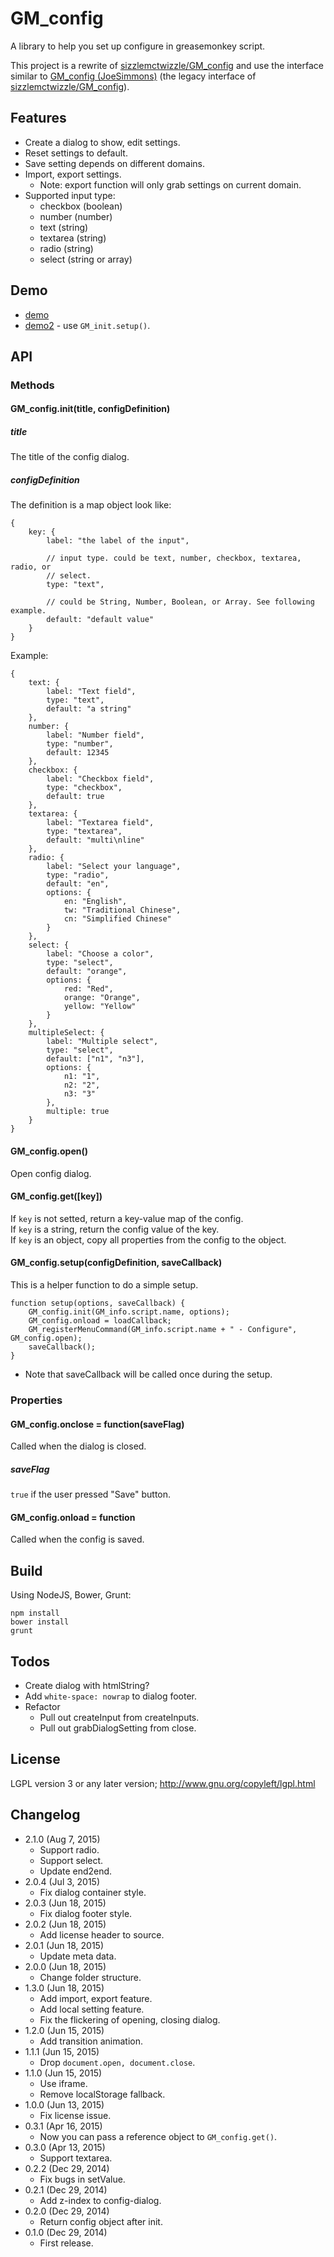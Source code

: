 GM_config
=========
A library to help you set up configure in greasemonkey script.

This project is a rewrite of [sizzlemctwizzle/GM_config][1] and use the interface similar to [GM_config (JoeSimmons)][2] (the legacy interface of [sizzlemctwizzle/GM_config][1]).

[1]: https://github.com/sizzlemctwizzle/GM_config
[2]: https://greasyfork.org/en/scripts/1884-gm-config

Features
--------
* Create a dialog to show, edit settings.
* Reset settings to default.
* Save setting depends on different domains.
* Import, export settings.
	- Note: export function will only grab settings on current domain.
* Supported input type:
	- checkbox (boolean)
	- number (number)
	- text (string)
	- textarea (string)
	- radio (string)
	- select (string or array)

Demo
----

* [demo](https://rawgit.com/eight04/GM_config/master/demo/demo.html)
* [demo2](https://rawgit.com/eight04/GM_config/master/demo/demo2.html) - use `GM_init.setup()`.

API
---

### Methods

#### GM_config.init(title, configDefinition)

##### title

The title of the config dialog.

##### configDefinition

The definition is a map object look like:
```
{
	key: {
		label: "the label of the input",
		
		// input type. could be text, number, checkbox, textarea, radio, or
		// select.
		type: "text",
		
		// could be String, Number, Boolean, or Array. See following example.
		default: "default value"
	}
}
```
Example:
```
{
	text: {
		label: "Text field",
		type: "text",
		default: "a string"
	},
	number: {
		label: "Number field",
		type: "number",
		default: 12345
	},
	checkbox: {
		label: "Checkbox field",
		type: "checkbox",
		default: true
	},
	textarea: {
		label: "Textarea field",
		type: "textarea",
		default: "multi\nline"
	},
	radio: {
		label: "Select your language",
		type: "radio",
		default: "en",
		options: {
			en: "English",
			tw: "Traditional Chinese",
			cn: "Simplified Chinese"
		}
	},
	select: {
		label: "Choose a color",
		type: "select",
		default: "orange",
		options: {
			red: "Red",
			orange: "Orange",
			yellow: "Yellow"
		}
	},
	multipleSelect: {
		label: "Multiple select",
		type: "select",
		default: ["n1", "n3"],
		options: {
			n1: "1",
			n2: "2",
			n3: "3"
		},
		multiple: true
	}
}
```

#### GM_config.open()

Open config dialog.

#### GM_config.get([key])

If `key` is not setted, return a key-value map of the config.  
If `key` is a string, return the config value of the key.  
If `key` is an object, copy all properties from the config to the object.

#### GM_config.setup(configDefinition, saveCallback)

This is a helper function to do a simple setup.
```
function setup(options, saveCallback) {
	GM_config.init(GM_info.script.name, options);
	GM_config.onload = loadCallback;
	GM_registerMenuCommand(GM_info.script.name + " - Configure", GM_config.open);
	saveCallback();
}
```
* Note that saveCallback will be called once during the setup.

### Properties

#### GM_config.onclose = function(saveFlag)

Called when the dialog is closed.

##### saveFlag

`true` if the user pressed "Save" button.

#### GM_config.onload = function

Called when the config is saved.

Build
-----
Using NodeJS, Bower, Grunt:
```
npm install
bower install
grunt
```

Todos
-----
* Create dialog with htmlString?
* Add `white-space: nowrap` to dialog footer.
* Refactor
	- Pull out createInput from createInputs.
	- Pull out grabDialogSetting from close.

License
-------
LGPL version 3 or any later version; http://www.gnu.org/copyleft/lgpl.html

Changelog
---------
* 2.1.0 (Aug 7, 2015)
	- Support radio.
	- Support select.
	- Update end2end.
* 2.0.4 (Jul 3, 2015)
	- Fix dialog container style.
* 2.0.3 (Jun 18, 2015)
	- Fix dialog footer style.
* 2.0.2 (Jun 18, 2015)
	- Add license header to source.
* 2.0.1 (Jun 18, 2015)
	- Update meta data.
* 2.0.0 (Jun 18, 2015)
	- Change folder structure.
* 1.3.0 (Jun 18, 2015)
	- Add import, export feature.
	- Add local setting feature.
	- Fix the flickering of opening, closing dialog.
* 1.2.0 (Jun 15, 2015)
	- Add transition animation.
* 1.1.1 (Jun 15, 2015)
	- Drop `document.open, document.close`.
* 1.1.0 (Jun 15, 2015)
	- Use iframe.
	- Remove localStorage fallback.
* 1.0.0 (Jun 13, 2015)
	- Fix license issue.
* 0.3.1 (Apr 16, 2015)
	- Now you can pass a reference object to `GM_config.get()`.
* 0.3.0 (Apr 13, 2015)
	- Support textarea.
* 0.2.2 (Dec 29, 2014)
	- Fix bugs in setValue.
* 0.2.1 (Dec 29, 2014)
	- Add z-index to config-dialog.
* 0.2.0 (Dec 29, 2014)
	- Return config object after init.
* 0.1.0 (Dec 29, 2014)
	- First release.
